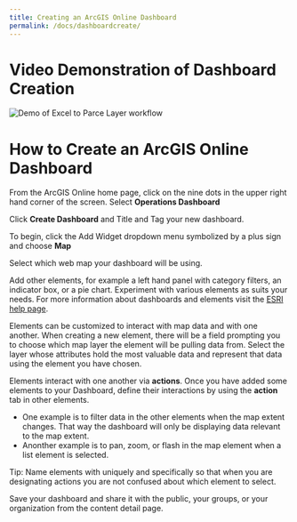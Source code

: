 ```yaml
---
title: Creating an ArcGIS Online Dashboard
permalink: /docs/dashboardcreate/
---
```


# Video Demonstration of Dashboard Creation

![Demo of Excel to Parce Layer workflow]({{site.img_folder}}DashboardCreation.gif)

# How to Create an ArcGIS Online Dashboard

From the ArcGIS Online home page, click on the nine dots in the upper right hand corner of the screen. Select **Operations Dashboard**

Click **Create Dashboard** and Title and Tag your new dashboard.

To begin, click the Add Widget dropdown menu symbolized by a plus sign and choose **Map**

Select which web map your dashboard will be using.

Add other elements, for example a left hand panel with category filters, an indicator box, or a pie chart. Experiment with various elements as suits your needs. For more information about dashboards and elements visit the [ESRI help page](https://doc.arcgis.com/en/operations-dashboard/help/what-is-a-dashboard.htm).

Elements can be customized to interact with map data and with one another. When creating a new element, there will be a field prompting you to choose which map layer the element will be pulling data from. Select the layer whose attributes hold the most valuable data and represent that data using the element you have chosen. 

Elements interact with one another via **actions**. Once you have added some elements to your Dashboard, define their interactions by using the **action** tab in other elements. 
* One example is to filter data in the other elements when the map extent changes. That way the dashboard will only be displaying data relevant to the map extent. 
* Anonther example is to pan, zoom, or flash in the map element when a list element is selected.

Tip: Name elements with uniquely and specifically so that when you are designating actions you are not confused about which element to select.

Save your dashboard and share it with the public, your groups, or your organization from the content detail page.